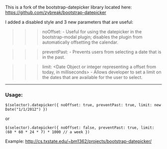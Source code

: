 This is a fork of the bootstrap-datepicker library located here: https://github.com/zybreak/bootstrap-datepicker

I added a disabled style and 3 new parameters that are useful:

>>> noOffset: <boolean> - Useful for using the datepicker in the bootstrap-modal plugin; disables the plugin from automatically offsetting the calendar.

>>> preventPast: <boolean> - Prevents users from selecting a date that is in the past.

>>> limit: <Date Object or integer representing a offset from today, in milliseconds> - Allows developer to set a limit on the dates that are available for the user to select.

***

### Usage:

`$(selector).datepicker({
	noOffset: true,
	preventPast: true,
	limit: new Date("1/1/2012")
})`

or 

`$(selector).datepicker({
	noOffset: false,
	preventPast: true,
	limit: (60 * 60 * 24 * 7) * 1000 // a week
})`

Example: http://cs.txstate.edu/~bm1362/projects/bootstrap-datepicker/
